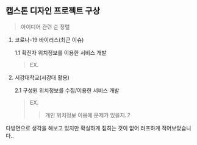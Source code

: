 캡스톤 디자인 프로젝트 구상
-------------
> 아이디어 관련 순 정렬

1. 코로나-19 바이러스(최근 이슈)

    1.1 확진자 위치정보를 이용한 서비스 개발
    > EX. 
  
2. 서강대학교(서강대 활용)

    2.1 구성원 위치정보를 수집/이용한 서비스 개발
    > EX.  
    >> 개인 위치정보 이용에 문제가 있을지..?

다방면으로 생각을 해보고 있지만 확실하게 짚히는 것이 없어 러프하게 적어보았습니다..
